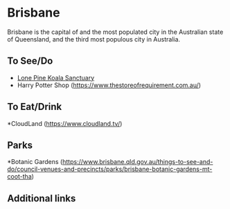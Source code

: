# Brisbane

Brisbane is the capital of and the most populated city in the Australian state of Queensland, and the third most populous city in Australia.

## To See/Do

* [Lone Pine Koala Sanctuary](https://koala.net)
* Harry Potter Shop (https://www.thestoreofrequirement.com.au/)

## To Eat/Drink

*CloudLand (https://www.cloudland.tv/)

## Parks 

*Botanic Gardens (https://www.brisbane.qld.gov.au/things-to-see-and-do/council-venues-and-precincts/parks/brisbane-botanic-gardens-mt-coot-tha)

## Additional links

